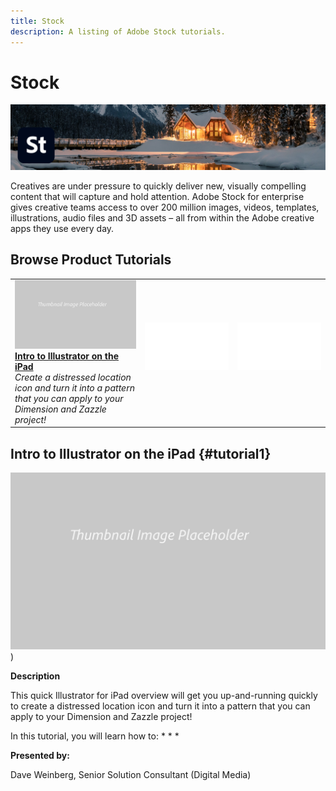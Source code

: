 ```yaml
---
title: Stock
description: A listing of Adobe Stock tutorials.
---
```


# Stock

![Tutorial Hero Image](../assets/Stock.jpg)

Creatives  are  under  pressure  to  quickly  deliver  new, visually compelling content  that  will  capture and hold attention. Adobe Stock for enterprise gives creative teams access to over 200 million images, videos, templates, illustrations, audio files and 3D assets – all from within the Adobe creative apps they use every day.

## Browse Product Tutorials

<table>
<tr>
 <td>
   <a href="stock.md#tutorial1">
      <img alt="Intro to Illustrator on the iPad" src="../assets//table_placeholder.png" />
   </a>
    <div>
   <a href="stock.md#tutorial1"><strong>Intro to Illustrator on the iPad</strong></a>
    </div>
    <em>Create a distressed location icon and turn it into a pattern that you can apply to your Dimension and Zazzle project!</em>
    <br>
  </td>
  <td>
    <img alt="Spacer" src="../assets/Whitespacer.png" />
    <div>
    <br>
  </td>
  <td>
    <img alt="Spacer" src="../assets/Whitespacer.png" />
    <div>
    <br>
  </td>
</tr>
</table>

## Intro to Illustrator on the iPad {#tutorial1}

![Video Hero Placeholder Image](../assets/table_placeholder.png))

**Description**

This quick Illustrator for iPad overview will get you up-and-running quickly to create a distressed location icon and turn it into a pattern that you can apply to your Dimension and Zazzle project!

In this tutorial, you will learn how to:
*
*
*

**Presented by:**

Dave Weinberg, Senior Solution Consultant (Digital Media)